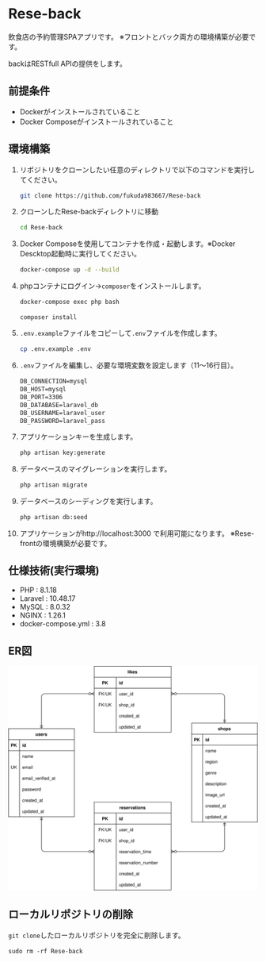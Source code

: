 # Rese-back

飲食店の予約管理SPAアプリです。
※フロントとバック両方の環境構築が必要です。

backはRESTfull APIの提供をします。

## 前提条件
- Dockerがインストールされていること
- Docker Composeがインストールされていること

## 環境構築

1. リポジトリをクローンしたい任意のディレクトリで以下のコマンドを実行してください。

    ```bash
    git clone https://github.com/fukuda983667/Rese-back
    ```

2. クローンしたRese-backディレクトリに移動

    ```bash
    cd Rese-back
    ```

3. Docker Composeを使用してコンテナを作成・起動します。※Docker Descktop起動時に実行してください。

    ```bash
    docker-compose up -d --build
    ```

4. phpコンテナにログイン→`composer`をインストールします。

    ```bash
    docker-compose exec php bash
    ```
    ```
    composer install
    ```

5. `.env.example`ファイルをコピーして`.env`ファイルを作成します。

    ```bash
    cp .env.example .env
    ```

6. `.env`ファイルを編集し、必要な環境変数を設定します（11～16行目）。

   ```
   DB_CONNECTION=mysql
   DB_HOST=mysql
   DB_PORT=3306
   DB_DATABASE=laravel_db
   DB_USERNAME=laravel_user
   DB_PASSWORD=laravel_pass
   ```

7. アプリケーションキーを生成します。

    ```bash
    php artisan key:generate
    ```

8. データベースのマイグレーションを実行します。

    ```bash
    php artisan migrate
    ```

9. データベースのシーディングを実行します。

    ```bash
    php artisan db:seed
    ```

10. アプリケーションがhttp://localhost:3000 で利用可能になります。
   ※Rese-frontの環境構築が必要です。

## 仕様技術(実行環境)

- PHP : 8.1.18
- Laravel : 10.48.17
- MySQL : 8.0.32
- NGINX : 1.26.1
- docker-compose.yml : 3.8

## ER図

![ER図](/img/ER.svg)

## ローカルリポジトリの削除  
`git clone`したローカルリポジトリを完全に削除します。  
```
sudo rm -rf Rese-back
```
